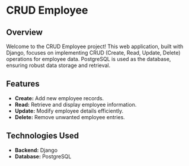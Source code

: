 # CRUD Employee

## Overview

Welcome to the CRUD Employee project! This web application, built with Django, focuses on implementing CRUD (Create, Read, Update, Delete) operations for employee data. PostgreSQL is used as the database, ensuring robust data storage and retrieval.

## Features

- **Create:** Add new employee records.
- **Read:** Retrieve and display employee information.
- **Update:** Modify employee details efficiently.
- **Delete:** Remove unwanted employee entries.

## Technologies Used

- **Backend:** Django
- **Database:** PostgreSQL


